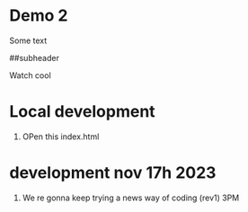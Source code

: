 # Demo 2

Some text 

##subheader


Watch cool
# Local development 

1. OPen  this index.html

# development nov 17h 2023
1. We re gonna keep trying a news way of coding (rev1) 3PM